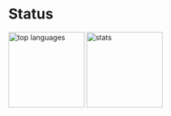 # Status

<p align="left">
  <img alt="top languages" height="150px" src="https://github-readme-stats.vercel.app/api/top-langs/?username=PercevalNSC&layout=compact" />
  <img alt="stats" height="150px" src="https://github-readme-stats.vercel.app/api?username=PercevalNSC" />
 </p>
 


